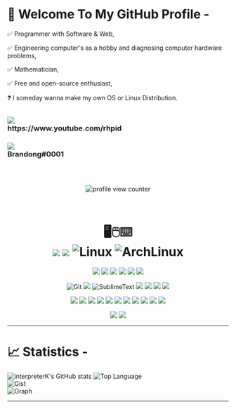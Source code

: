 <h1>🧐 Welcome To My GitHub Profile -</h1>
<p>✅ Programmer with Software & Web,</p>
<p>✅ Engineering computer's as a hobby and diagnosing computer hardware problems,</p>
<p>✅ Mathematician,</p>
<p>✅ Free and open-source enthusiast,</p>
<p>❓ I someday wanna make my own OS or Linux Distribution.</p>

<h2></h2>
<h3><img src="https://img.shields.io/badge/YouTube-%23FF0000.svg?style=for-the-badge&logo=YouTube&logoColor=white"> <br>
https://www.youtube.com/rhpid
</h3>
<h3><img src="https://img.shields.io/badge/Discord-%235865F2.svg?style=for-the-badge&logo=discord&logoColor=white"> <br>
Brandong#0001
</h3>

<h2></h2><br>

<p align="center">
    <img src="https://komarev.com/ghpvc/?username=interpreterK&color=0079fa&style=flat-square&label=PROFILE+VIEWS" alt="profile view counter">
</p> 
<br>

<h1 align='center'>
	🖥️🖱️⌨️
	<br>
	<img src="https://img.shields.io/badge/AMD%20Radeon_RX_6650XT-ED1C24?style=for-the-badge&logo=amd&logoColor=white">
	<img src="https://img.shields.io/badge/AMD%20Ryzen_7_5800X-ED1C24?style=for-the-badge&logo=amd&logoColor=white">
	<img src="https://img.shields.io/badge/Linux-FCC624?style=for-the-badge&logo=linux&logoColor=black" alt="Linux">
	<img src="https://img.shields.io/badge/Arch%20Linux-1793D1?logo=arch-linux&logoColor=fff&style=for-the-badge" alt="ArchLinux">
</h1>
<p align='center'>
	<img src="https://img.shields.io/badge/XFCE-%232284F2.svg?style=for-the-badge&logo=xfce&logoColor=white">
	<img src="https://img.shields.io/badge/manjaro-35BF5C?style=for-the-badge&logo=manjaro&logoColor=white">
	<img src="https://img.shields.io/badge/Ubuntu-E95420?style=for-the-badge&logo=ubuntu&logoColor=white">
	<img src="https://img.shields.io/badge/freebsd-AB2B28?style=for-the-badge&logo=freebsd&logoColor=white">
	<img src="https://img.shields.io/badge/mac%20os-000000?style=for-the-badge&logo=apple&logoColor=white">
	<img src="https://img.shields.io/badge/Windows-0078D6?style=for-the-badge&logo=windows&logoColor=white">
<p>
<p align='center'>
	<img src="https://img.shields.io/badge/GIT-E44C30?style=for-the-badge&logo=git&logoColor=white" alt="Git">
	<img src="https://img.shields.io/badge/GNU%20Bash-4EAA25?style=for-the-badge&logo=GNU%20Bash&logoColor=white">
	<img src="https://img.shields.io/badge/sublime_text-%23575757.svg?&style=for-the-badge&logo=sublime-text&logoColor=important" alt="SublimeText">
	<img src="https://img.shields.io/badge/VSCode-0078D4?style=for-the-badge&logo=visual%20studio%20code&logoColor=white">
	<img src="https://img.shields.io/badge/VIM-%2311AB00.svg?&style=for-the-badge&logo=vim&logoColor=white">
	<img src="https://img.shields.io/badge/Emacs-%237F5AB6.svg?&style=for-the-badge&logo=gnu-emacs&logoColor=white">
	<img src="https://img.shields.io/badge/NeoVim-%2357A143.svg?&style=for-the-badge&logo=neovim&logoColor=white">
</p>
<p align='center'>
	<img src="https://img.shields.io/badge/C-00599C?style=for-the-badge&logo=c&logoColor=white">
	<img src="https://img.shields.io/badge/C%2B%2B-00599C?style=for-the-badge&logo=c%2B%2B&logoColor=white">
	<img src="https://img.shields.io/badge/CSS3-1572B6?style=for-the-badge&logo=css3&logoColor=white">
	<img src="https://img.shields.io/badge/HTML5-E34F26?style=for-the-badge&logo=html5&logoColor=white">
	<img src="https://img.shields.io/badge/JavaScript-323330?style=for-the-badge&logo=javascript&logoColor=F7DF1E">
	<img src="https://img.shields.io/badge/TypeScript-007ACC?style=for-the-badge&logo=typescript&logoColor=white">
	<img src="https://img.shields.io/badge/json-5E5C5C?style=for-the-badge&logo=json&logoColor=white">
	<img src="https://img.shields.io/badge/shell_script-%23121011.svg?style=for-the-badge&logo=gnu-bash&logoColor=white">
	<img src="https://img.shields.io/badge/LaTeX-47A141?style=for-the-badge&logo=LaTeX&logoColor=white">
	<img src="https://img.shields.io/badge/Lua-2C2D72?style=for-the-badge&logo=lua&logoColor=white">
	<img src="https://img.shields.io/badge/Python-FFD43B?style=for-the-badge&logo=python&logoColor=blue">
</p>
<p align='center'>
	<img src="https://img.shields.io/badge/LibreOffice-18A303?style=for-the-badge&logo=LibreOffice&logoColor=white">
	<img src="https://img.shields.io/badge/Firefox-FF7139?style=for-the-badge&logo=Firefox-Browser&logoColor=white">
</p>

---
<h1>📈 Statistics -</h1>

![interpreterK's GitHub stats](https://github-readme-stats.vercel.app/api?username=interpreterK&count_private=true&show_icons=true&theme=github_dark&include_all_commits=true)
![Top Language](https://github-readme-stats.vercel.app/api/top-langs/?username=interpreterK&langs_count=10&layout=compact&theme=github_dark&include_all_commits=true)
<br>
![Gist](https://gists-readme.yizack.com/api?user=interpreterK&theme=dark)
<br>
![Graph](https://github-readme-activity-graph.cyclic.app/graph?username=interpreterK&theme=github-compact)

---

